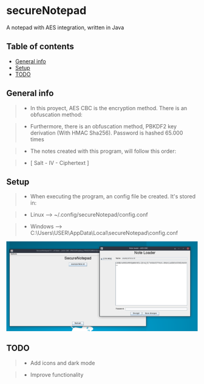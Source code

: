 # secureNotepad

A notepad with AES integration, written in Java

## Table of contents
* [General info](#general-info)
* [Setup](#setup)
* [TODO](#TODO)


## General info

>- In this proyect, AES CBC is the encryption method. There is an obfuscation method: 

>- Furthermore, there is an obfuscation method, PBKDF2 key derivation (With HMAC Sha256). Password is hashed 65.000 times

>- The notes created with this program, will follow this order:

>- [ Salt - IV - Ciphertext ]


## Setup

>- When executing the program, an config file be created. It's stored in:

>- Linux --> ~/.config/secureNotepad/config.conf

>- Windows --> C:\\Users\\USER\\AppData\\Local\\secureNotepad\\config.conf

![](example.png)

## TODO

>- Add icons and dark mode

>- Improve functionality



